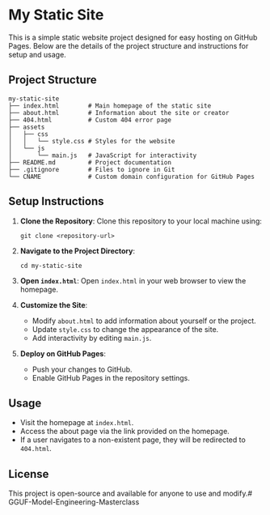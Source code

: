 # My Static Site

This is a simple static website project designed for easy hosting on GitHub Pages. Below are the details of the project structure and instructions for setup and usage.

## Project Structure

```
my-static-site
├── index.html        # Main homepage of the static site
├── about.html        # Information about the site or creator
├── 404.html          # Custom 404 error page
├── assets
│   ├── css
│   │   └── style.css # Styles for the website
│   └── js
│       └── main.js   # JavaScript for interactivity
├── README.md         # Project documentation
├── .gitignore        # Files to ignore in Git
└── CNAME             # Custom domain configuration for GitHub Pages
```

## Setup Instructions

1. **Clone the Repository**: 
   Clone this repository to your local machine using:
   ```
   git clone <repository-url>
   ```

2. **Navigate to the Project Directory**:
   ```
   cd my-static-site
   ```

3. **Open `index.html`**:
   Open `index.html` in your web browser to view the homepage.

4. **Customize the Site**:
   - Modify `about.html` to add information about yourself or the project.
   - Update `style.css` to change the appearance of the site.
   - Add interactivity by editing `main.js`.

5. **Deploy on GitHub Pages**:
   - Push your changes to GitHub.
   - Enable GitHub Pages in the repository settings.

## Usage

- Visit the homepage at `index.html`.
- Access the about page via the link provided on the homepage.
- If a user navigates to a non-existent page, they will be redirected to `404.html`.

## License

This project is open-source and available for anyone to use and modify.# GGUF-Model-Engineering-Masterclass
